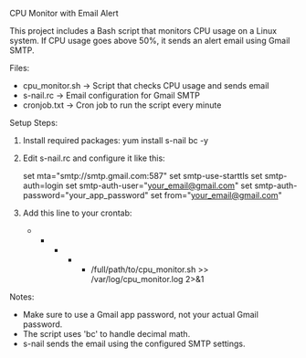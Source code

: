 CPU Monitor with Email Alert

This project includes a Bash script that monitors CPU usage on a Linux system.
If CPU usage goes above 50%, it sends an alert email using Gmail SMTP.

Files:
- cpu_monitor.sh       → Script that checks CPU usage and sends email
- s-nail.rc            → Email configuration for Gmail SMTP
- cronjob.txt          → Cron job to run the script every minute

Setup Steps:
1. Install required packages:
   yum install s-nail bc -y

2. Edit s-nail.rc and configure it like this:

   set mta="smtp://smtp.gmail.com:587"
   set smtp-use-starttls
   set smtp-auth=login
   set smtp-auth-user="your_email@gmail.com"
   set smtp-auth-password="your_app_password"
   set from="your_email@gmail.com"

3. Add this line to your crontab:
   * * * * * /full/path/to/cpu_monitor.sh >> /var/log/cpu_monitor.log 2>&1

Notes:
- Make sure to use a Gmail app password, not your actual Gmail password.
- The script uses 'bc' to handle decimal math.
- s-nail sends the email using the configured SMTP settings.
